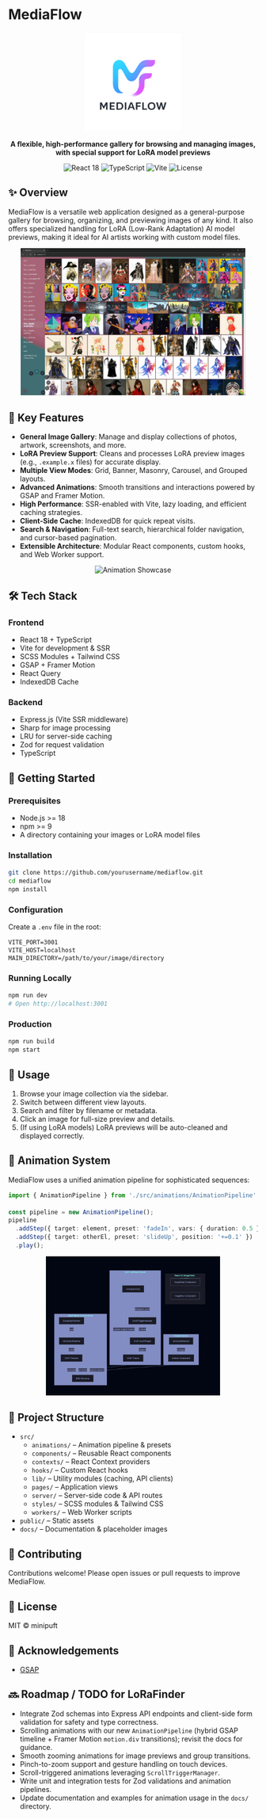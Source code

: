 # MediaFlow

<div align="center">
  <img src="docs/images/logo_transparent.png" alt="MediaFlow Logo" width="200"/>

  <p><strong>A flexible, high-performance gallery for browsing and managing images, with special support for LoRA model previews</strong></p>

  <p>
    <img src="https://img.shields.io/badge/React-18-blue" alt="React 18"/>
    <img src="https://img.shields.io/badge/TypeScript-5.x-blue" alt="TypeScript"/>
    <img src="https://img.shields.io/badge/Vite-5.x-purple" alt="Vite"/>
    <img src="https://img.shields.io/badge/License-MIT-green" alt="License"/>
  </p>
</div>

## ✨ Overview

MediaFlow is a versatile web application designed as a general-purpose gallery for browsing, organizing, and previewing images of any kind. It also offers specialized handling for LoRA (Low-Rank Adaptation) AI model previews, making it ideal for AI artists working with custom model files.

<div align="center">
  <img src="docs/images/ui-Screenshot.png" alt="MediaFlow UI" width="90%"/>
</div>

## 🚀 Key Features

- **General Image Gallery**: Manage and display collections of photos, artwork, screenshots, and more.
- **LoRA Preview Support**: Cleans and processes LoRA preview images (e.g., `.example.x` files) for accurate display.
- **Multiple View Modes**: Grid, Banner, Masonry, Carousel, and Grouped layouts.
- **Advanced Animations**: Smooth transitions and interactions powered by GSAP and Framer Motion.
- **High Performance**: SSR-enabled with Vite, lazy loading, and efficient caching strategies.
- **Client-Side Cache**: IndexedDB for quick repeat visits.
- **Search & Navigation**: Full-text search, hierarchical folder navigation, and cursor-based pagination.
- **Extensible Architecture**: Modular React components, custom hooks, and Web Worker support.

<div align="center">
  <img src="docs/images/animation-showcase-placeholder.gif" alt="Animation Showcase" width="90%"/>
</div>

## 🛠️ Tech Stack

### Frontend

- React 18 + TypeScript
- Vite for development & SSR
- SCSS Modules + Tailwind CSS
- GSAP + Framer Motion
- React Query
- IndexedDB Cache

### Backend

- Express.js (Vite SSR middleware)
- Sharp for image processing
- LRU for server-side caching
- Zod for request validation
- TypeScript

## 🏁 Getting Started

### Prerequisites

- Node.js >= 18
- npm >= 9
- A directory containing your images or LoRA model files

### Installation

```bash
git clone https://github.com/yourusername/mediaflow.git
cd mediaflow
npm install
```

### Configuration

Create a `.env` file in the root:

```env
VITE_PORT=3001
VITE_HOST=localhost
MAIN_DIRECTORY=/path/to/your/image/directory
```

### Running Locally

```bash
npm run dev
# Open http://localhost:3001
```

### Production

```bash
npm run build
npm start
```

## 📖 Usage

1. Browse your image collection via the sidebar.
2. Switch between different view layouts.
3. Search and filter by filename or metadata.
4. Click an image for full-size preview and details.
5. (If using LoRA models) LoRA previews will be auto-cleaned and displayed correctly.

## 🌟 Animation System

MediaFlow uses a unified animation pipeline for sophisticated sequences:

```ts
import { AnimationPipeline } from './src/animations/AnimationPipeline';

const pipeline = new AnimationPipeline();
pipeline
  .addStep({ target: element, preset: 'fadeIn', vars: { duration: 0.5 } })
  .addStep({ target: otherEl, preset: 'slideUp', position: '+=0.1' })
  .play();
```

<div align="center">
  <img src="docs/images/animation-diagram.png" alt="Animation System Diagram" width="70%"/>
</div>

## 📂 Project Structure

- `src/`
  - `animations/` – Animation pipeline & presets
  - `components/` – Reusable React components
  - `contexts/` – React Context providers
  - `hooks/` – Custom React hooks
  - `lib/` – Utility modules (caching, API clients)
  - `pages/` – Application views
  - `server/` – Server-side code & API routes
  - `styles/` – SCSS modules & Tailwind CSS
  - `workers/` – Web Worker scripts
- `public/` – Static assets
- `docs/` – Documentation & placeholder images

## 🤝 Contributing

Contributions welcome! Please open issues or pull requests to improve MediaFlow.

## 📄 License

MIT © minipuft

## 🙏 Acknowledgements

- [GSAP](https://greensock.com/gsap/)

## 🔜 Roadmap / TODO for LoRaFinder

- Integrate Zod schemas into Express API endpoints and client-side form validation for safety and type correctness.
- Scrolling animations with our new `AnimationPipeline` (hybrid GSAP timeline + Framer Motion `motion.div` transitions); revisit the docs for guidance.
- Smooth zooming animations for image previews and group transitions.
- Pinch-to-zoom support and gesture handling on touch devices.
- Scroll-triggered animations leveraging `ScrollTriggerManager`.
- Write unit and integration tests for Zod validations and animation pipelines.
- Update documentation and examples for animation usage in the `docs/` directory.
